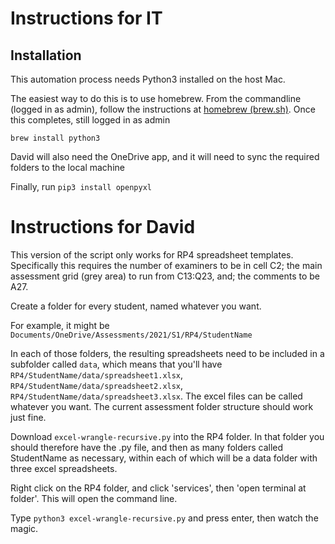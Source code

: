 # Instructions for IT

## Installation

This automation process needs Python3 installed on the host Mac. 

The easiest way to do this is to use homebrew. From the commandline (logged in as admin), follow the instructions at [homebrew (brew.sh)](https://brew.sh).
Once this completes, still logged in as admin

`brew install python3`

David will also need the OneDrive app, and it will need to sync the required folders to the local machine

Finally, run `pip3 install openpyxl`

# Instructions for David

This version of the script only works for RP4 spreadsheet templates.
Specifically this requires the number of examiners to be in cell C2;
the main assessment grid (grey area) to run from C13:Q23, and;
the comments to be A27. 

Create a folder for every student, named whatever you want. 

For example, it might be `Documents/OneDrive/Assessments/2021/S1/RP4/StudentName`

In each of those folders, the resulting spreadsheets need to be included in a subfolder called `data`, which means that you'll have `RP4/StudentName/data/spreadsheet1.xlsx`, `RP4/StudentName/data/spreadsheet2.xlsx`, `RP4/StudentName/data/spreadsheet3.xlsx`.
The excel files can be called whatever you want. The current assessment folder structure should work just fine.

Download `excel-wrangle-recursive.py` into the RP4 folder. In that folder you should therefore have the .py file, and then as many folders called StudentName as necessary, within each of which will be a data folder with three excel spreadsheets.

Right click on the RP4 folder, and click 'services', then 'open terminal at folder'. This will open the command line.

Type `python3 excel-wrangle-recursive.py` and press enter, then watch the magic.

